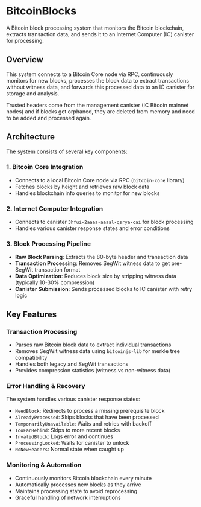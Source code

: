 # BitcoinBlocks

A Bitcoin block processing system that monitors the Bitcoin blockchain, extracts transaction data, and sends it to an Internet Computer (IC) canister for processing.

## Overview

This system connects to a Bitcoin Core node via RPC, continuously monitors for new blocks, processes the block data to extract transactions without witness data, and forwards this processed data to an IC canister for storage and analysis.

Trusted headers come from the management canister (IC Bitcoin mainnet nodes) and if blocks get orphaned, they are deleted from memory and need to be added and processed again.

## Architecture

The system consists of several key components:

### 1. Bitcoin Core Integration
- Connects to a local Bitcoin Core node via RPC (`bitcoin-core` library)
- Fetches blocks by height and retrieves raw block data
- Handles blockchain info queries to monitor for new blocks

### 2. Internet Computer Integration
- Connects to canister `3hfui-2aaaa-aaaal-qsrya-cai` for block processing
- Handles various canister response states and error conditions

### 3. Block Processing Pipeline
- **Raw Block Parsing**: Extracts the 80-byte header and transaction data
- **Transaction Processing**: Removes SegWit witness data to get pre-SegWit transaction format
- **Data Optimization**: Reduces block size by stripping witness data (typically 10-30% compression)
- **Canister Submission**: Sends processed blocks to IC canister with retry logic

## Key Features

### Transaction Processing
- Parses raw Bitcoin block data to extract individual transactions
- Removes SegWit witness data using `bitcoinjs-lib` for merkle tree compatibility
- Handles both legacy and SegWit transactions
- Provides compression statistics (witness vs non-witness data)

### Error Handling & Recovery
The system handles various canister response states:
- `NeedBlock`: Redirects to process a missing prerequisite block
- `AlreadyProcessed`: Skips blocks that have been processed
- `TemporarilyUnavailable`: Waits and retries with backoff
- `TooFarBehind`: Skips to more recent blocks
- `InvalidBlock`: Logs error and continues
- `ProcessingLocked`: Waits for canister to unlock
- `NoNewHeaders`: Normal state when caught up

### Monitoring & Automation
- Continuously monitors Bitcoin blockchain every minute
- Automatically processes new blocks as they arrive
- Maintains processing state to avoid reprocessing
- Graceful handling of network interruptions
